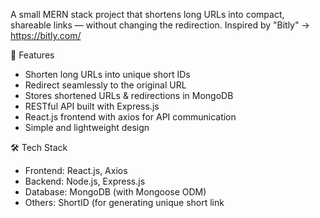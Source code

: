 A small MERN stack project that shortens long URLs into compact, shareable links — without changing the redirection.
Inspired by "Bitly" -> https://bitly.com/

🚀 Features
- Shorten long URLs into unique short IDs
- Redirect seamlessly to the original URL
- Stores shortened URLs & redirections in MongoDB
- RESTful API built with Express.js
- React.js frontend with axios for API communication
- Simple and lightweight design



🛠️ Tech Stack
- Frontend: React.js, Axios
- Backend: Node.js, Express.js
- Database: MongoDB (with Mongoose ODM)
- Others: ShortID (for generating unique short link
